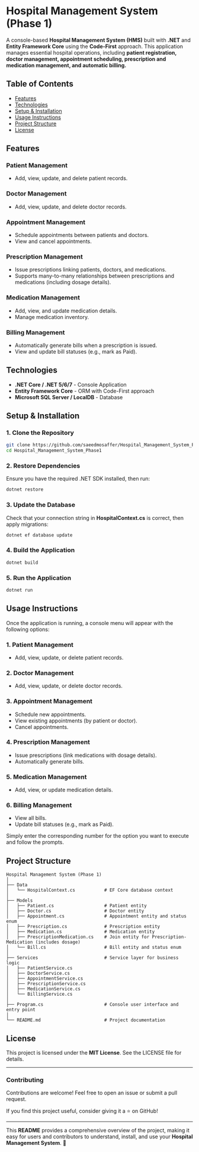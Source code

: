 # Hospital Management System (Phase 1)

A console-based **Hospital Management System (HMS)** built with **.NET** and **Entity Framework Core** using the **Code-First** approach. This application manages essential hospital operations, including **patient registration, doctor management, appointment scheduling, prescription and medication management, and automatic billing.**

## Table of Contents

- [Features](#features)
- [Technologies](#technologies)
- [Setup & Installation](#setup--installation)
- [Usage Instructions](#usage-instructions)
- [Project Structure](#project-structure)
- [License](#license)

## Features

### **Patient Management**
- Add, view, update, and delete patient records.

### **Doctor Management**
- Add, view, update, and delete doctor records.

### **Appointment Management**
- Schedule appointments between patients and doctors.
- View and cancel appointments.

### **Prescription Management**
- Issue prescriptions linking patients, doctors, and medications.
- Supports many-to-many relationships between prescriptions and medications (including dosage details).

### **Medication Management**
- Add, view, and update medication details.
- Manage medication inventory.

### **Billing Management**
- Automatically generate bills when a prescription is issued.
- View and update bill statuses (e.g., mark as Paid).

## Technologies

- **.NET Core / .NET 5/6/7** - Console Application
- **Entity Framework Core** - ORM with Code-First approach
- **Microsoft SQL Server / LocalDB** - Database

## Setup & Installation

### **1. Clone the Repository**

```bash
git clone https://github.com/saeedmosaffer/Hospital_Management_System_Phase1.git
cd Hospital_Management_System_Phase1
```

### **2. Restore Dependencies**
Ensure you have the required .NET SDK installed, then run:

```bash
dotnet restore
```

### **3. Update the Database**
Check that your connection string in **HospitalContext.cs** is correct, then apply migrations:

```bash
dotnet ef database update
```

### **4. Build the Application**

```bash
dotnet build
```

### **5. Run the Application**

```bash
dotnet run
```

## Usage Instructions

Once the application is running, a console menu will appear with the following options:

### **1. Patient Management**
- Add, view, update, or delete patient records.

### **2. Doctor Management**
- Add, view, update, or delete doctor records.

### **3. Appointment Management**
- Schedule new appointments.
- View existing appointments (by patient or doctor).
- Cancel appointments.

### **4. Prescription Management**
- Issue prescriptions (link medications with dosage details).
- Automatically generate bills.

### **5. Medication Management**
- Add, view, or update medication details.

### **6. Billing Management**
- View all bills.
- Update bill statuses (e.g., mark as Paid).

Simply enter the corresponding number for the option you want to execute and follow the prompts.

## Project Structure

```
Hospital Management System (Phase 1)
│
├── Data
│   └── HospitalContext.cs           # EF Core database context
│
├── Models
│   ├── Patient.cs                   # Patient entity
│   ├── Doctor.cs                    # Doctor entity
│   ├── Appointment.cs               # Appointment entity and status enum
│   ├── Prescription.cs              # Prescription entity
│   ├── Medication.cs                # Medication entity
│   ├── PrescriptionMedication.cs    # Join entity for Prescription-Medication (includes dosage)
│   └── Bill.cs                      # Bill entity and status enum
│
├── Services                         # Service layer for business logic
│   ├── PatientService.cs
│   ├── DoctorService.cs
│   ├── AppointmentService.cs
│   ├── PrescriptionService.cs
│   ├── MedicationService.cs
│   └── BillingService.cs
│
├── Program.cs                       # Console user interface and entry point
│
└── README.md                        # Project documentation
```

## License

This project is licensed under the **MIT License**. See the LICENSE file for details.

---
### **Contributing**
Contributions are welcome! Feel free to open an issue or submit a pull request.

If you find this project useful, consider giving it a ⭐ on GitHub!

---

This **README** provides a comprehensive overview of the project, making it easy for users and contributors to understand, install, and use your **Hospital Management System**. 🚀

